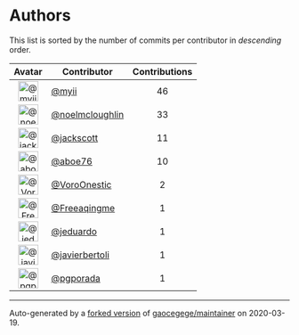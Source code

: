 # Authors

This list is sorted by the number of commits per contributor in _descending_ order.

Avatar|Contributor|Contributions
:-:|---|:-:
<img class='float-left rounded-1' src='https://avatars2.githubusercontent.com/u/10231489?v=4' width='36' height='36' alt='@myii'>|[@myii](https://github.com/myii)|46
<img class='float-left rounded-1' src='https://avatars1.githubusercontent.com/u/13322818?v=4' width='36' height='36' alt='@noelmcloughlin'>|[@noelmcloughlin](https://github.com/noelmcloughlin)|33
<img class='float-left rounded-1' src='https://avatars1.githubusercontent.com/u/5823?v=4' width='36' height='36' alt='@jackscott'>|[@jackscott](https://github.com/jackscott)|11
<img class='float-left rounded-1' src='https://avatars0.githubusercontent.com/u/1800660?v=4' width='36' height='36' alt='@aboe76'>|[@aboe76](https://github.com/aboe76)|10
<img class='float-left rounded-1' src='https://avatars1.githubusercontent.com/u/20354422?v=4' width='36' height='36' alt='@VoroOnestic'>|[@VoroOnestic](https://github.com/VoroOnestic)|2
<img class='float-left rounded-1' src='https://avatars2.githubusercontent.com/u/33034?v=4' width='36' height='36' alt='@Freeaqingme'>|[@Freeaqingme](https://github.com/Freeaqingme)|1
<img class='float-left rounded-1' src='https://avatars0.githubusercontent.com/u/75496?v=4' width='36' height='36' alt='@jeduardo'>|[@jeduardo](https://github.com/jeduardo)|1
<img class='float-left rounded-1' src='https://avatars2.githubusercontent.com/u/242396?v=4' width='36' height='36' alt='@javierbertoli'>|[@javierbertoli](https://github.com/javierbertoli)|1
<img class='float-left rounded-1' src='https://avatars2.githubusercontent.com/u/2382565?v=4' width='36' height='36' alt='@pgporada'>|[@pgporada](https://github.com/pgporada)|1

---

Auto-generated by a [forked version](https://github.com/myii/maintainer) of [gaocegege/maintainer](https://github.com/gaocegege/maintainer) on 2020-03-19.
